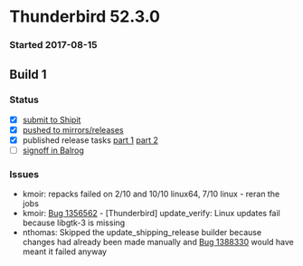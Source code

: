 # Thunderbird 52.3.0

### Started 2017-08-15

## Build 1

### Status
- [x] [submit to Shipit](https://wiki.mozilla.org/Release:Release_Automation_on_Mercurial:Starting_a_Release#Submit_to_Ship_It)
- [x] [pushed to mirrors/releases](https://wiki.mozilla.org/Release:Release_Automation_on_Mercurial:Updates#Push_to_mirrors)
- [x] published release tasks [part 1](https://wiki.mozilla.org/Release:Release_Automation_on_Mercurial:Updates_through_Shipping#Publish_in_Balrog) [part 2](https://wiki.mozilla.org/Release:Release_Automation_on_Mercurial:Updates_through_Shipping#Post-release_tasks)
- [ ] [signoff in Balrog](../how-tos/relpro.md#3-signoffs)

### Issues
- kmoir: repacks failed on 2/10 and 10/10 linux64, 7/10 linux - reran the jobs
- kmoir: [Bug 1356562](https://bugzil.la/1356562) - [Thunderbird] update_verify: Linux updates fail because libgtk-3 is missing
- nthomas: Skipped the update_shipping_release builder because changes had already been made manually and [Bug 1388330](https://bugzil.la/1388330) would have meant it failed anyway


